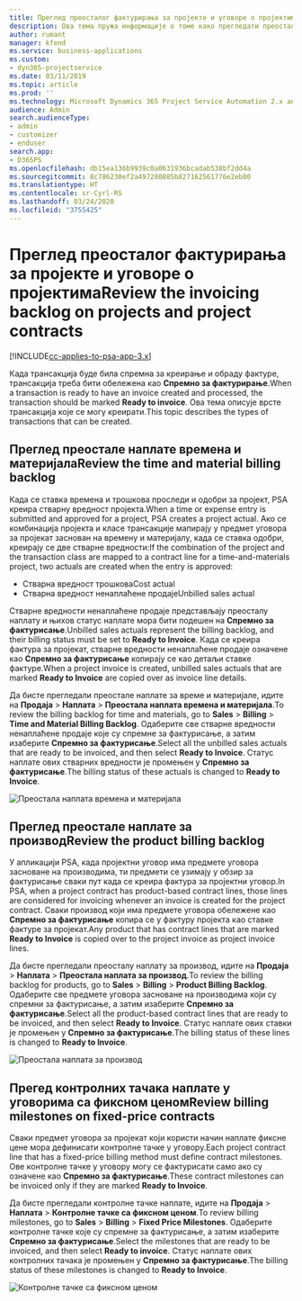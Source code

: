 ```yaml
---
title: Преглед преосталог фактурирања за пројекте и уговоре о пројектима
description: Ова тема пружа информације о томе како прегледати преостало време, трошкове и производе и како их означити као спремне за фактурирање.
author: rumant
manager: kfend
ms.service: business-applications
ms.custom:
- dyn365-projectservice
ms.date: 03/11/2019
ms.topic: article
ms.prod: ''
ms.technology: Microsoft Dynamics 365 Project Service Automation 2.x and 3.x
audience: Admin
search.audienceType:
- admin
- customizer
- enduser
search.app:
- D365PS
ms.openlocfilehash: db15ea136b9939c0a0631936bcadab538bf2dd4a
ms.sourcegitcommit: 8c786230ef2a497280885b827162561776e2eb00
ms.translationtype: HT
ms.contentlocale: sr-Cyrl-RS
ms.lasthandoff: 03/24/2020
ms.locfileid: "3755425"
---
```

# <a name="review-the-invoicing-backlog-on-projects-and-project-contracts"></a><span data-ttu-id="3cc90-103">Преглед преосталог фактурирања за пројекте и уговоре о пројектима</span><span class="sxs-lookup"><span data-stu-id="3cc90-103">Review the invoicing backlog on projects and project contracts</span></span>

[!INCLUDE[cc-applies-to-psa-app-3.x](../includes/cc-applies-to-psa-app-3x.md)]

<span data-ttu-id="3cc90-104">Када трансакција буде била спремна за креирање и обраду фактуре, трансакција треба бити обележена као **Спремно за фактурирање**.</span><span class="sxs-lookup"><span data-stu-id="3cc90-104">When a transaction is ready to have an invoice created and processed, the transaction should be marked **Ready to invoice**.</span></span> <span data-ttu-id="3cc90-105">Ова тема описује врсте трансакција које се могу креирати.</span><span class="sxs-lookup"><span data-stu-id="3cc90-105">This topic describes the types of transactions that can be created.</span></span>

## <a name="review-the-time-and-material-billing-backlog"></a><span data-ttu-id="3cc90-106">Преглед преостале наплате времена и материјала</span><span class="sxs-lookup"><span data-stu-id="3cc90-106">Review the time and material billing backlog</span></span>

<span data-ttu-id="3cc90-107">Када се ставка времена и трошкова проследи и одобри за пројект, PSA креира стварну вредност пројекта.</span><span class="sxs-lookup"><span data-stu-id="3cc90-107">When a time or expense entry is submitted and approved for a project, PSA creates a project actual.</span></span> <span data-ttu-id="3cc90-108">Ако се комбинација пројекта и класе трансакције мапирају у предмет уговора за пројекат заснован на времену и материјалу, када се ставка одобри, креирају се две стварне вредности:</span><span class="sxs-lookup"><span data-stu-id="3cc90-108">If the combination of the project and the transaction class are mapped to a contract line for a time-and-materials project, two actuals are created when the entry is approved:</span></span>

- <span data-ttu-id="3cc90-109">Стварна вредност трошкова</span><span class="sxs-lookup"><span data-stu-id="3cc90-109">Cost actual</span></span> 
- <span data-ttu-id="3cc90-110">Стварна вредност ненаплаћене продаје</span><span class="sxs-lookup"><span data-stu-id="3cc90-110">Unbilled sales actual</span></span>

<span data-ttu-id="3cc90-111">Стварне вредности ненаплаћене продаје представљају преосталу наплату и њихов статус наплате мора бити подешен на **Спремно за фактурисање**.</span><span class="sxs-lookup"><span data-stu-id="3cc90-111">Unbilled sales actuals represent the billing backlog, and their billing status must be set to **Ready to Invoice**.</span></span> <span data-ttu-id="3cc90-112">Када се креира фактура за пројекат, стварне вредности ненаплаћене продаје означене као **Спремно за фактурисање** копирају се као детаљи ставке фактуре.</span><span class="sxs-lookup"><span data-stu-id="3cc90-112">When a project invoice is created, unbilled sales actuals that are marked **Ready to Invoice** are copied over as invoice line details.</span></span>

<span data-ttu-id="3cc90-113">Да бисте прегледали преостале наплате за време и материјале, идите на **Продаја** \> **Наплата** \> **Преостала наплата времена и материјала**.</span><span class="sxs-lookup"><span data-stu-id="3cc90-113">To review the billing backlog for time and materials, go to **Sales** \> **Billing** \> **Time and Material Billing Backlog**.</span></span> <span data-ttu-id="3cc90-114">Одаберите све стварне вредности ненаплаћене продаје које су спремне за фактурисање, а затим изаберите **Спремно за фактурисање**.</span><span class="sxs-lookup"><span data-stu-id="3cc90-114">Select all the unbilled sales actuals that are ready to be invoiced, and then select **Ready to Invoice**.</span></span> <span data-ttu-id="3cc90-115">Статус наплате ових стварних вредности је промењен у **Спремно за фактурисање**.</span><span class="sxs-lookup"><span data-stu-id="3cc90-115">The billing status of these actuals is changed to **Ready to Invoice**.</span></span>

![Преостала наплата времена и материјала](media/TMBacklog.png)

## <a name="review-the-product-billing-backlog"></a><span data-ttu-id="3cc90-117">Преглед преостале наплате за производ</span><span class="sxs-lookup"><span data-stu-id="3cc90-117">Review the product billing backlog</span></span>

<span data-ttu-id="3cc90-118">У апликацији PSA, када пројектни уговор има предмете уговора засноване на производима, ти предмети се узимају у обзир за фактурисање сваки пут када се креира фактура за пројектни уговор.</span><span class="sxs-lookup"><span data-stu-id="3cc90-118">In PSA, when a project contract has product-based contract lines, those lines are considered for invoicing whenever an invoice is created for the project contract.</span></span> <span data-ttu-id="3cc90-119">Сваки производ који има предмете уговора обележене као **Спремно за фактурисање** копира се у фактуру пројекта као ставке фактуре за пројекат.</span><span class="sxs-lookup"><span data-stu-id="3cc90-119">Any product that has contract lines that are marked **Ready to Invoice** is copied over to the project invoice as project invoice lines.</span></span>

<span data-ttu-id="3cc90-120">Да бисте прегледали преосталу наплату за производ, идите на **Продаја** \> **Наплата** \> **Преостала наплата за производ**.</span><span class="sxs-lookup"><span data-stu-id="3cc90-120">To review the billing backlog for products, go to **Sales** \> **Billing** \> **Product Billing Backlog**.</span></span> <span data-ttu-id="3cc90-121">Одаберите све предмете уговора засноване на производима који су спремни за фактурисање, а затим изаберите **Спремно за фактурисање**.</span><span class="sxs-lookup"><span data-stu-id="3cc90-121">Select all the product-based contract lines that are ready to be invoiced, and then select **Ready to Invoice**.</span></span> <span data-ttu-id="3cc90-122">Статус наплате ових ставки је промењен у **Спремно за фактурисање**.</span><span class="sxs-lookup"><span data-stu-id="3cc90-122">The billing status of these lines is changed to **Ready to Invoice**.</span></span>

![Преостала наплата за производ](media/ProductBacklog.png)

## <a name="review-billing-milestones-on-fixed-price-contracts"></a><span data-ttu-id="3cc90-124">Прегед контролних тачака наплате у уговорима са фиксном ценом</span><span class="sxs-lookup"><span data-stu-id="3cc90-124">Review billing milestones on fixed-price contracts</span></span>

<span data-ttu-id="3cc90-125">Сваки предмет уговора за пројекат који користи начин наплате фиксне цене мора дефинисати контролне тачке у уговору.</span><span class="sxs-lookup"><span data-stu-id="3cc90-125">Each project contract line that has a fixed-price billing method must define contract milestones.</span></span> <span data-ttu-id="3cc90-126">Ове контролне тачке у уговору могу се фактурисати само ако су означене као **Спремно за фактурисање**.</span><span class="sxs-lookup"><span data-stu-id="3cc90-126">These contract milestones can be invoiced only if they are marked **Ready to Invoice**.</span></span> 

<span data-ttu-id="3cc90-127">Да бисте прегледали контролне тачке наплате, идите на **Продаја** \> **Наплата** \> **Контролне тачке са фиксном ценом**.</span><span class="sxs-lookup"><span data-stu-id="3cc90-127">To review billing milestones, go to **Sales** \> **Billing** \> **Fixed Price Milestones**.</span></span> <span data-ttu-id="3cc90-128">Одаберите контролне тачке које су спремне за фактурисање, а затим изаберите **Спремно за фактурисање**.</span><span class="sxs-lookup"><span data-stu-id="3cc90-128">Select the milestones that are ready to be invoiced, and then select **Ready to invoice**.</span></span> <span data-ttu-id="3cc90-129">Статус наплате ових контролних тачака је промењен у **Спремно за фактурисање**.</span><span class="sxs-lookup"><span data-stu-id="3cc90-129">The billing status of these milestones is changed to **Ready to Invoice**.</span></span>

![Контролне тачке са фиксном ценом](media/FPBacklog.png)
